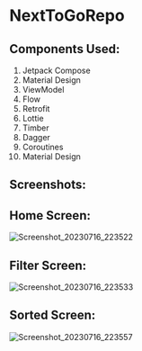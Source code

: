 # NextToGoRepo

Components Used:
----------------
1. Jetpack Compose
2. Material Design
3. ViewModel
4. Flow
5. Retrofit
6. Lottie
7. Timber
8. Dagger
9. Coroutines
10. Material Design

Screenshots:
------------

Home Screen:
-----------
   ![Screenshot_20230716_223522](https://github.com/krisrajkumar/NextToGoRepo/assets/4962838/654601de-b337-456c-a94e-0c2a3b3eb97e)

Filter Screen:
-------------
   ![Screenshot_20230716_223533](https://github.com/krisrajkumar/NextToGoRepo/assets/4962838/70fa3812-5bff-4ac7-99d2-9b4def076e6a)

Sorted Screen:
--------------
   ![Screenshot_20230716_223557](https://github.com/krisrajkumar/NextToGoRepo/assets/4962838/4e82bda9-a20b-482e-8dcd-6c990c99c540)
